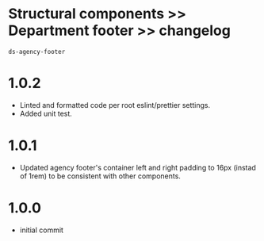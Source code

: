 # Structural components >> Department footer >> changelog

`ds-agency-footer`

# 1.0.2
* Linted and formatted code per root eslint/prettier settings.
* Added unit test.

# 1.0.1
* Updated agency footer's container left and right padding to 16px (instad of 1rem) to be consistent with other components.

# 1.0.0
* initial commit